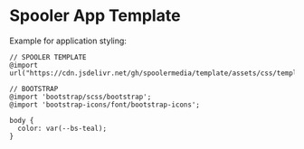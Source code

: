 # Spooler App Template

Example for application styling:

```
// SPOOLER TEMPLATE
@import url("https://cdn.jsdelivr.net/gh/spoolermedia/template/assets/css/template.min.css");

// BOOTSTRAP
@import 'bootstrap/scss/bootstrap';
@import 'bootstrap-icons/font/bootstrap-icons';

body {
  color: var(--bs-teal);
}
```
